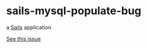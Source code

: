 # sails-mysql-populate-bug

a [Sails](http://sailsjs.org) application

[See this issue](https://github.com/balderdashy/sails-mysql/issues/138)
